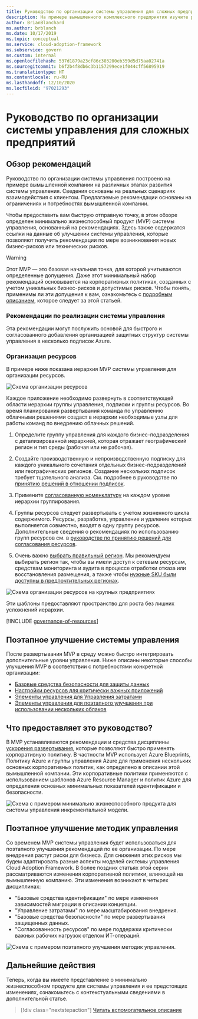 ```yaml
---
title: Руководство по организации системы управления для сложных предприятий
description: На примере вымышленного комплексного предприятия изучите различные этапы развития системы управления, необходимые для создания минимально жизнеспособного продукта (MVP) на основе рекомендаций.
author: BrianBlanchard
ms.author: brblanch
ms.date: 10/17/2019
ms.topic: conceptual
ms.service: cloud-adoption-framework
ms.subservice: govern
ms.custom: internal
ms.openlocfilehash: 537d1879a23cf86c303200eb359d5d75aa02741a
ms.sourcegitcommit: b6f2b4f8db6c3b1157299ece1f044cff56895919
ms.translationtype: HT
ms.contentlocale: ru-RU
ms.lasthandoff: 12/10/2020
ms.locfileid: "97021293"
---
```

# <a name="governance-guide-for-complex-enterprises"></a>Руководство по организации системы управления для сложных предприятий

## <a name="overview-of-best-practices"></a>Обзор рекомендаций

Руководство по организации системы управления построено на примере вымышленной компании на различных этапах развития системы управления. Сведения основаны на реальных сценариях взаимодействия с клиентом. Предлагаемые рекомендации основаны на ограничениях и потребностях вымышленной компании.

Чтобы предоставить вам быструю отправную точку, в этом обзоре определен минимально жизнеспособный продукт (MVP) системы управления, основанный на рекомендациях. Здесь также содержатся ссылки на данные об улучшении системы управления, которые позволяют получить рекомендации по мере возникновения новых бизнес-рисков или технических рисков.

> [!WARNING]
> Этот MVP — это базовая начальная точка, для которой учитываются определенные допущения. Даже этот минимальный набор рекомендаций основывается на корпоративных политиках, созданных с учетом уникальных бизнес-рисков и допустимых рисков. Чтобы понять, применимы ли эти допущения к вам, ознакомьтесь с [подробным описанием](./narrative.md), которое следует за этой статьей.

### <a name="governance-best-practices"></a>Рекомендации по реализации системы управления

Эта рекомендации могут послужить основой для быстрого и согласованного добавления организацией защитных структур системы управления в несколько подписок Azure.

### <a name="resource-organization"></a>Организация ресурсов

В примере ниже показана иерархия MVP системы управления для организации ресурсов.

![Схема организации ресурсов](../../../_images/govern/resource-organization.png)

Каждое приложение необходимо развернуть в соответствующей области иерархии группы управления, подписки и группы ресурсов. Во время планирования развертывания команда по управлению облачными решениями создаст в иерархии необходимые узлы для работы команд по внедрению облачных решений.

1. Определите группу управления для каждого бизнес-подразделения с детализированной иерархией, которая отражает географический регион и тип среды (рабочая или не рабочая).

1. Создайте производственную и непроизводственную подписку для каждого уникального сочетания отдельных бизнес-подразделений или географических регионов. Создание нескольких подписок требует тщательного анализа. См. подробнее в руководстве по [принятию решений в отношении подписок](../../../decision-guides/subscriptions/index.md).

1. Примените [согласованную номенклатуру](../../../ready/azure-best-practices/naming-and-tagging.md) на каждом уровне иерархии группирования.

1. Группы ресурсов следует развертывать с учетом жизненного цикла содержимого. Ресурсы, разработка, управление и удаление которых выполняется совместно, входят в одну группу ресурсов. Дополнительные сведения о рекомендациях по использованию групп ресурсов см. в [руководстве по принятию решений для согласования ресурсов](../../../decision-guides/resource-consistency/index.md).

1. Очень важно [выбрать правильный регион](../../../migrate/azure-best-practices/multiple-regions.md). Мы рекомендуем выбирать регион так, чтобы вы имели доступ к сетевым ресурсам, средствам мониторинга и аудита в процессе отработки отказа или восстановления размещения, а также чтобы [нужные SKU были доступны в предпочтительных регионах](https://azure.microsoft.com/global-infrastructure/services).

![Схема организации ресурсов на крупных предприятиях](../../../_images/govern/large-enterprise-resource-organization.png)

Эти шаблоны предоставляют пространство для роста без лишних усложнений иерархии.

[!INCLUDE [governance-of-resources](../../../../includes/governance-of-resources.md)]

<!-- TODO: See comments for suggestion to possibly add here -->

## <a name="incremental-governance-improvements"></a>Поэтапное улучшение системы управления

После развертывания MVP в среду можно быстро интегрировать дополнительные уровни управления. Ниже описаны некоторые способы улучшения MVP в соответствии с потребностями конкретной организации:

- [Базовые средства безопасности для защиты данных](./security-baseline-improvement.md)
- [Настройки ресурсов для критически важных приложений](./resource-consistency-improvement.md)
- [Элементы управления для Управления затратами](./cost-management-improvement.md)
- [Элементы управления для поэтапного улучшения при использовании нескольких облаков](./multicloud-improvement.md)

## <a name="what-does-this-guidance-provide"></a>Что предоставляет это руководство?

В MVP устанавливаются рекомендации и средства дисциплины [ускорения развертывания](../../deployment-acceleration/index.md), которые позволяют быстро применять корпоративную политику. В частности MVP использует Azure Blueprints, Политику Azure и группы управления Azure для применения нескольких основных корпоративных политик, как определено в описании этой вымышленной компании. Эти корпоративные политики применяются с использованием шаблонов Azure Resource Manager и политик Azure для определения основных минимальных показателей идентификации и безопасности.

![Схема с примером минимально жизнеспособного продукта для системы управления инкрементальной модели.](../../../_images/govern/governance-mvp.png)

## <a name="incremental-improvements-to-governance-practices"></a>Поэтапное улучшение методик управления

Со временем MVP системы управления будет использоваться для поэтапного улучшения рекомендаций по ее организации. По мере внедрения растут риски для бизнеса. Для снижения этих рисков мы будем адаптировать разные аспекты моделей системы управления Cloud Adoption Framework. В более поздних статьях этой серии рассматриваются изменения корпоративной политики, влияющей на вымышленную компанию. Эти изменения возникают в четырех дисциплинах:

- "Базовые средства идентификации" по мере изменения зависимостей миграции в описании концепции.
- "Управление затратами" по мере масштабирования внедрения.
- "Базовые средства безопасности" по мере развертывания защищенных данных.
- "Согласованность ресурсов" по мере поддержки критически важных рабочих нагрузок отделом ИТ-операций.

![Схема с примером поэтапного улучшения методик управления.](../../../_images/govern/governance-improvement-large.png)

## <a name="next-steps"></a>Дальнейшие действия

Теперь, когда вы имеете представление о минимально жизнеспособном продукте для системы управления и ее предстоящих изменениях, ознакомьтесь с контекстуальными сведениями в дополнительной статье.

> [!div class="nextstepaction"]
> [Читать вспомогательное описание](./narrative.md)
